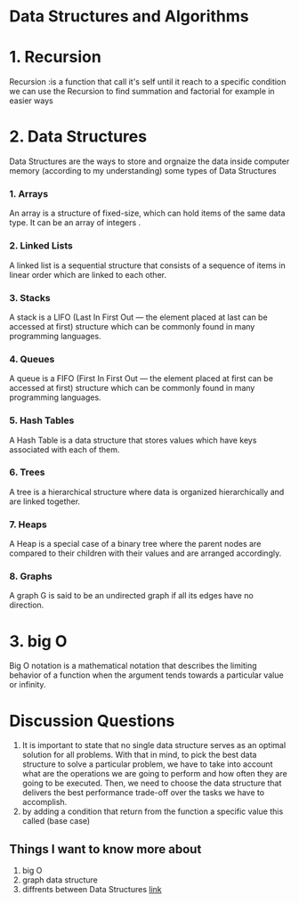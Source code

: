 # Data Structures and Algorithms

# 1. Recursion 
  Recursion :is a function that call it's self until it reach to a specific condition 
  we can use  the Recursion to find summation and factorial for example in easier ways 
# 2. Data Structures
Data Structures are the ways to store and orgnaize the data inside computer memory (according to my understanding)
some types of Data Structures
### 1. Arrays
An array is a structure of fixed-size, which can hold items of the same data type. It can be an array of integers .
### 2. Linked Lists 
A linked list is a sequential structure that consists of a sequence of items in linear order which are linked to each other.
### 3. Stacks 
A stack is a LIFO (Last In First Out — the element placed at last can be accessed at first) structure which can be commonly found in many programming languages.
### 4. Queues
A queue is a FIFO (First In First Out — the element placed at first can be accessed at first) structure which can be commonly found in many programming languages.
### 5. Hash Tables
A Hash Table is a data structure that stores values which have keys associated with each of them.
### 6. Trees
A tree is a hierarchical structure where data is organized hierarchically and are linked together.
### 7. Heaps
A Heap is a special case of a binary tree where the parent nodes are compared to their children with their values and are arranged accordingly.
### 8. Graphs
A graph G is said to be an undirected graph if all its edges have no direction.

# 3. big O
Big O notation is a mathematical notation that describes the limiting behavior of a function when the argument tends towards a particular value or infinity.

# Discussion Questions
 1. It is important to state that no single data structure serves as an optimal solution for all problems. With that in mind, to pick the best data structure to solve a particular problem, we have to take into account what are the operations we are going to perform and how often they are going to be executed. Then, we need to choose the data structure that delivers the best performance trade-off over the tasks we have to accomplish.
 2. by adding a condition that  return from the function a specific value this called (base case)
## Things I want to know more about
1. big O
2. graph data structure 
3. diffrents between Data Structures
[link](https://github.com/Ahmadlotfyfalah1998/reading-notes/edit/main/data-structures.md)
